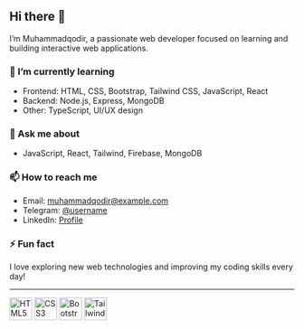## Hi there 👋

I’m Muhammadqodir, a passionate web developer focused on learning and building interactive web applications.

### 🌱 I’m currently learning
- Frontend: HTML, CSS, Bootstrap, Tailwind CSS, JavaScript, React
- Backend: Node.js, Express, MongoDB
- Other: TypeScript, UI/UX design

### 💬 Ask me about
- JavaScript, React, Tailwind, Firebase, MongoDB

### 📫 How to reach me
- Email: muhammadqodir@example.com
- Telegram: [@username](https://t.me/username)
- LinkedIn: [Profile](#)

### ⚡ Fun fact
I love exploring new web technologies and improving my coding skills every day!

---

<p align="left">
  <img src="https://cdn.jsdelivr.net/gh/devicons/devicon@latest/icons/html5/html5-plain-wordmark.svg" alt="HTML5" width="40" height="40"/>
  <img src="https://cdn.jsdelivr.net/gh/devicons/devicon@latest/icons/css3/css3-plain-wordmark.svg" alt="CSS3" width="40" height="40"/>
  <img src="https://cdn.jsdelivr.net/gh/devicons/devicon@latest/icons/bootstrap/bootstrap-original-wordmark.svg" alt="Bootstrap" width="40" height="40"/>
  <img src="https://cdn.jsdelivr.net/gh/devicons/devicon@latest/icons/tailwindcss/tailwindcss-original.svg" alt="Tailwind CSS" width="40" height="40"/>
</p>



